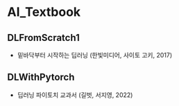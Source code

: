 # AI_Textbook

## DLFromScratch1
* 밑바닥부터 시작하는 딥러닝 (한빛미디어, 사이토 고키, 2017)

## DLWithPytorch
* 딥러닝 파이토치 교과서 (길벗, 서지영, 2022)